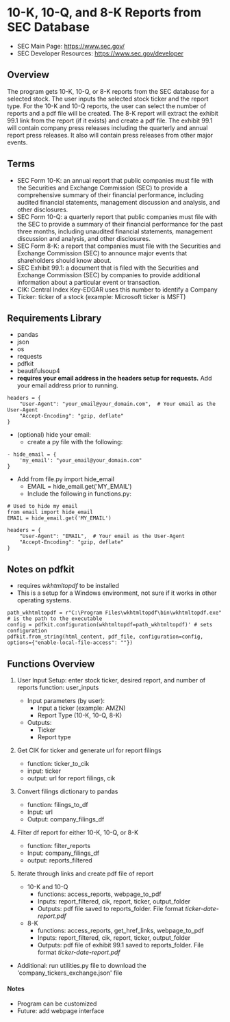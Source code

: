 # 10-K, 10-Q, and 8-K Reports from SEC Database

- SEC Main Page: https://www.sec.gov/
- SEC Developer Resources: https://www.sec.gov/developer

## Overview
The program gets 10-K, 10-Q, or 8-K reports from the SEC database for a selected stock. The user inputs the selected 
stock ticker and the report type.  For the 10-K and 10-Q reports, the user can select the number of reports and a pdf
file will be created.  The 8-K report will extract the exhibit 99.1 link from the report (if it exists) and create a
pdf file.  The exhibit 99.1 will contain company press releases including the quarterly and annual report press 
releases.  It also will contain press releases from other major events.


## Terms
* SEC Form 10-K: an annual report that public companies must file with the Securities and Exchange Commission (SEC) 
to provide a comprehensive summary of their financial performance, including audited financial statements, management 
discussion and analysis, and other disclosures.
* SEC Form 10-Q: a quarterly report that public companies must file with the SEC to provide a summary of their financial 
performance for the past three months, including unaudited financial statements, management discussion and analysis, 
and other disclosures.
* SEC Form 8-K: a report that companies must file with the Securities and Exchange Commission (SEC) to announce major 
events that shareholders should know about.
* SEC Exhibit 99.1: a document that is filed with the Securities and Exchange Commission (SEC) by companies to provide 
additional information about a particular event or transaction.
* CIK: Central Index Key-EDGAR uses this number to identify a Company 
* Ticker: ticker of a stock (example: Microsoft ticker is MSFT)

## Requirements Library
* pandas
* json
* os
* requests
* pdfkit
* beautifulsoup4
* __requires your email address in the headers setup for requests.__  Add your email address prior to running.

```
headers = {
    "User-Agent": "your_email@your_domain.com",  # Your email as the User-Agent
    "Accept-Encoding": "gzip, deflate"
}
```  
* (optional) hide your email:
  - create a py file with the following:
```
- hide_email = {
    'my_email': "your_email@your_domain.com"
}
```
- Add from file.py import hide_email
   - EMAIL = hide_email.get('MY_EMAIL')
   - Include the following in functions.py:
```
# Used to hide my email
from email import hide_email
EMAIL = hide_email.get('MY_EMAIL')

headers = {
    "User-Agent": "EMAIL",  # Your email as the User-Agent
    "Accept-Encoding": "gzip, deflate"
}

```

## Notes on pdfkit
* requires _wkhtmltopdf_ to be installed 
* This is a setup for a Windows environment, not sure if it works in other operating systems.
```
path_wkhtmltopdf = r"C:\Program Files\wkhtmltopdf\bin\wkhtmltopdf.exe" # is the path to the executable
config = pdfkit.configuration(wkhtmltopdf=path_wkhtmltopdf)' # sets configuration
pdfkit.from_string(html_content, pdf_file, configuration=config, options={"enable-local-file-access": ""}) 
```

## Functions Overview
1) User Input Setup: enter stock ticker, desired report, and number of reports
    function: user_inputs
    * Input parameters (by user):
        - Input a ticker (example: AMZN)
        - Report Type (10-K, 10-Q, 8-K)
    * Outputs:
        - Ticker
        - Report type

2) Get CIK for ticker and generate url for report filings
    * function: ticker_to_cik
    * input: ticker
    * output: url for report filings, cik

3) Convert filings dictionary to pandas
    * function: filings_to_df
    * Input: url
    * Output: company_filings_df

4) Filter df report for either 10-K, 10-Q, or 8-K
    * function: filter_reports
    * Input: company_filings_df
    * output: reports_filtered

5) Iterate through links and create pdf file of report
    * 10-K and 10-Q
      - functions: access_reports, webpage_to_pdf
      - Inputs: report_filtered, cik, report, ticker, output_folder
      - Outputs: pdf file saved to reports_folder.  File format *ticker-date-report.pdf*
    * 8-K
      - functions: access_reports, get_href_links, webpage_to_pdf
      - Inputs: report_filtered, cik, report, ticker, output_folder
      - Outputs: pdf file of exhibit 99.1 saved to reports_folder.  File format *ticker-date-report.pdf*

* Additional: run utilities.py file to download the 'company_tickers_exchange.json' file

#### Notes
* Program can be customized
* Future: add webpage interface